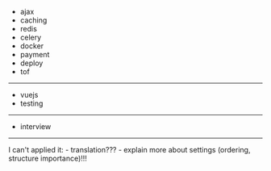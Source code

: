 - ajax
- caching 
- redis
- celery
- docker
- payment
- deploy
- tof

------------
- vuejs
- testing
------------
- interview

------------
I can't applied it:
    - translation???
    - explain more about settings (ordering, structure importance)!!!


